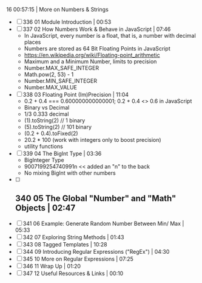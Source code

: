 16 00:57:15 | More on Numbers & Strings  
- [ ] 336 01 Module Introduction | 00:53  
- [ ] 337 02 How Numbers Work & Behave in JavaScript | 07:46
  - In JavaScript, every number is a float, that is, a number with decimal places
  - Numbers are stored as 64 Bit Floating Points in JavaScript
  - https://en.wikipedia.org/wiki/Floating-point_arithmetic
  - Maximum and a Minimum Number, limits to precision
  - Number.MAX_SAFE_INTEGER
  - Math.pow(2, 53) - 1
  - Number.MIN_SAFE_INTEGER
  - Number.MAX_VALUE
- [ ] 338 03 Floating Point (Im)Precision | 11:04
  - 0.2 + 0.4 === 0.600000000000001; 0.2 + 0.4 <> 0.6 in JavaScript
  - Binary vs Decimal
  - 1/3 0.333 decimal
  - (1).toString(2) // 1 binary
  - (5).toString(2) // 101 binary
  - (0.2 + 0.4).toFixed(2)
  - 20.2 * 100 (work with integers only to boost precision)
  - utility functions
- [ ] 339 04 The BigInt Type | 03:36
  - BigInteger Type
  - 9007199254740991n << added an "n" to the back
  - No mixing BigInt with other numbers
- [ ] 340 05 The Global "Number" and "Math" Objects | 02:47
  - 
- [ ] 341 06 Example: Generate Random Number Between Min/ Max | 05:33  
- [ ] 342 07 Exploring String Methods | 01:43  
- [ ] 343 08 Tagged Templates | 10:28  
- [ ] 344 09 Introducing Regular Expressions ("RegEx") | 04:30  
- [ ] 345 10 More on Regular Expressions | 07:25  
- [ ] 346 11 Wrap Up | 01:20  
- [ ] 347 12 Useful Resources & Links | 00:10
